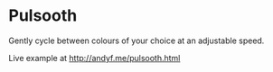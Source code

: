 # Pulsooth

Gently cycle between colours of your choice at an adjustable speed.

Live example at <http://andyf.me/pulsooth.html>
